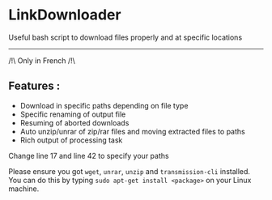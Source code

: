 # LinkDownloader
Useful bash script to download files properly and at specific locations

---
/!\ Only in French /!\
## Features :
- Download in specific paths depending on file type
- Specific renaming of output file
- Resuming of aborted downloads
- Auto unzip/unrar of zip/rar files and moving extracted files to paths
- Rich output of processing task

Change line 17 and line 42 to specify your paths

Please ensure you got `wget`, `unrar`, `unzip` and `transmission-cli` installed.
You can do this by typing `sudo apt-get install <package>` on your Linux machine.
